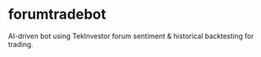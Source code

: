 # forumtradebot
AI-driven bot using TekInvestor forum sentiment &amp; historical backtesting for trading.
